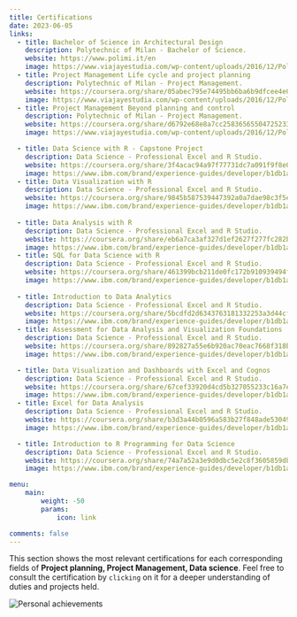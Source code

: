```yaml
---
title: Certifications
date: 2023-06-05
links:
  - title: Bachelor of Science in Architectural Design
    description: Polytechnic of Milan - Bachelor of Science.
    website: https://www.polimi.it/en
    image: https://www.viajayestudia.com/wp-content/uploads/2016/12/Polimi-Logo-Nuevo-2016-17.jpg
  - title: Project Management Life cycle and project planning
    description: Polytechnic of Milan - Project Management.
    website: https://coursera.org/share/05abec795e74495bb6ba6b9dfcee4e01
    image: https://www.viajayestudia.com/wp-content/uploads/2016/12/Polimi-Logo-Nuevo-2016-17.jpg
  - title: Project Management Beyond planning and control
    description: Polytechnic of Milan - Project Management.
    website: https://coursera.org/share/d6792e68e8a7cc25836565504725233e
    image: https://www.viajayestudia.com/wp-content/uploads/2016/12/Polimi-Logo-Nuevo-2016-17.jpg

  - title: Data Science with R - Capstone Project
    description: Data Science - Professional Excel and R Studio.
    website: https://coursera.org/share/3f4acac94a97f77731dc7a091f9f8e01
    image: https://www.ibm.com/brand/experience-guides/developer/b1db1ae501d522a1a4b49613fe07c9f1/01_8-bar-positive.svg
  - title: Data Visualization with R
    description: Data Science - Professional Excel and R Studio.
    website: https://coursera.org/share/9845b587539447392a0a7dae98c3f5eb
    image: https://www.ibm.com/brand/experience-guides/developer/b1db1ae501d522a1a4b49613fe07c9f1/01_8-bar-positive.svg
    
  - title: Data Analysis with R
    description: Data Science - Professional Excel and R Studio.
    website: https://coursera.org/share/eb6a7ca3af327d1ef2627f277fc282bc
    image: https://www.ibm.com/brand/experience-guides/developer/b1db1ae501d522a1a4b49613fe07c9f1/01_8-bar-positive.svg
  - title: SQL for Data Science with R
    description: Data Science - Professional Excel and R Studio.
    website: https://coursera.org/share/461399bcb211de0fc172b910939494fa
    image: https://www.ibm.com/brand/experience-guides/developer/b1db1ae501d522a1a4b49613fe07c9f1/01_8-bar-positive.svg
    
  - title: Introduction to Data Analytics
    description: Data Science - Professional Excel and R Studio.
    website: https://coursera.org/share/5bcdfd2d6343763181332253a3d44cf3
    image: https://www.ibm.com/brand/experience-guides/developer/b1db1ae501d522a1a4b49613fe07c9f1/01_8-bar-positive.svg
  - title: Assessment for Data Analysis and Visualization Foundations
    description: Data Science - Professional Excel and R Studio.
    website: https://coursera.org/share/892827a55e6b920ac70eac7668f318b8
    image: https://www.ibm.com/brand/experience-guides/developer/b1db1ae501d522a1a4b49613fe07c9f1/01_8-bar-positive.svg

  - title: Data Visualization and Dashboards with Excel and Cognos
    description: Data Science - Professional Excel and R Studio.
    website: https://coursera.org/share/67cef33920d4cd5b327055233c16a7e3
    image: https://www.ibm.com/brand/experience-guides/developer/b1db1ae501d522a1a4b49613fe07c9f1/01_8-bar-positive.svg
  - title: Excel for Data Analysis
    description: Data Science - Professional Excel and R Studio.
    website: https://coursera.org/share/b3d3a44b0596a583b27f848ade530492
    image: https://www.ibm.com/brand/experience-guides/developer/b1db1ae501d522a1a4b49613fe07c9f1/01_8-bar-positive.svg

  - title: Introduction to R Programming for Data Science
    description: Data Science - Professional Excel and R Studio.
    website: https://coursera.org/share/74a7a52a3e9d0dbc5e2c8f3605859db4
    image: https://www.ibm.com/brand/experience-guides/developer/b1db1ae501d522a1a4b49613fe07c9f1/01_8-bar-positive.svg

menu:
    main: 
        weight: -50
        params:
            icon: link

comments: false
---
```

This section shows the most relevant certifications for each corresponding fields of **Project planning, Project Management, Data science**. Feel free to consult the certification by `clicking` on it for a deeper understanding of duties and projects held.

![Personal achievements](certification.png)

